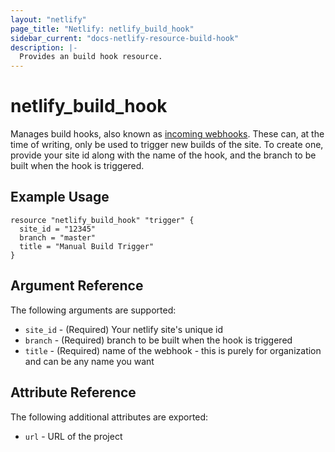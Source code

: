 ```yaml
---
layout: "netlify"
page_title: "Netlify: netlify_build_hook"
sidebar_current: "docs-netlify-resource-build-hook"
description: |-
  Provides an build hook resource.
---
```


# netlify_build_hook

Manages build hooks, also known as [incoming webhooks](https://www.netlify.com/docs/webhooks/#outgoing-webhooks). These can, at the time of writing, only be used to trigger new builds of the site. To create one, provide your site id along with the name of the hook, and the branch to be built when the hook is triggered.

## Example Usage

```hcl
resource "netlify_build_hook" "trigger" {
  site_id = "12345"
  branch = "master"
  title = "Manual Build Trigger"
}
```

## Argument Reference

The following arguments are supported:

* `site_id` - (Required) Your netlify site's unique id
* `branch` - (Required) branch to be built when the hook is triggered
* `title` - (Required) name of the webhook - this is purely for organization and can be any name you want


## Attribute Reference

The following additional attributes are exported:

* `url` - URL of the project
